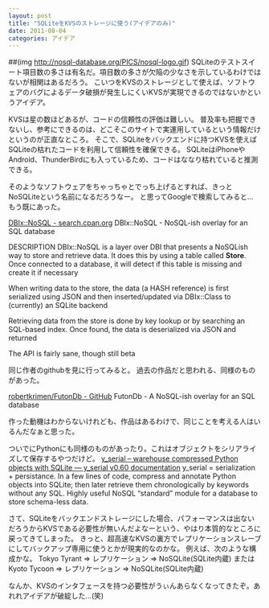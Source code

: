 ```yaml
---
layout: post
title: "SQLiteをKVSのストレージに使う(アイデアのみ)"
date: 2011-08-04
categories: アイデア
---
```

 ##(img http://nosql-database.org/PICS/nosql-logo.gif)
SQLiteのテストスイート項目数の多さは有名だ。項目数の多さが欠陥の少なさを示しているわけではないが相関はあるだろう。
こいつをKVSのストレージとして使えば、ソフトウェアのバグによるデータ破損が発生しにくいKVSが実現できるのではないかというアイデア。

KVSは星の数ほどあるが、コードの信頼性の評価は難しい。
普及率も把握できないし、参考にできるのは、どこそこのサイトで実運用しているという情報だけというのが正直なところ。
そこで、SQLiteをバックエンドに持つKVSを使えばSQLiteの枯れたコードを利用して信頼性を確保できる。
SQLiteはiPhoneやAndroid、ThunderBirdにも入っているため、コードはななり枯れていると推測できる。

そのようなソフトウェアをちゃっちゃとでっち上げるとすれば、きっとNoSQLiteという名前になるだろうなー。
と思ってGoogleで検索してみると… もう既にあった。

 [DBIx::NoSQL - search.cpan.org](http://search.cpan.org/~rokr/DBIx-NoSQL-0.0017/lib/DBIx/NoSQL.pm)
  DBIx::NoSQL - NoSQL-ish overlay for an SQL database
 
 DESCRIPTION
  DBIx::NoSQL is a layer over DBI that presents a NoSQLish way to
  store and retrieve data. It does this by using a table called
  __Store__. Once connected to a database, it will detect if this
  table is missing and create it if necessary
  
  When writing data to the store, the data (a HASH reference) is first
  serialized using JSON and then inserted/updated via DBIx::Class to
  (currently) an SQLite backend
  
  Retrieving data from the store is done by key lookup or by searching
  an SQL-based index. Once found, the data is deserialized via JSON
  and returned
  
  The API is fairly sane, though still beta

同じ作者のgithubを見に行ってみると。
過去の作品だと思われる、同様のものがあった。

 [robertkrimen/FutonDb - GitHub](http://github.com/robertkrimen/FutonDb)
  FutonDb - A NoSQL-ish overlay for an SQL database

作った動機はわからないけれども、作品はあるわけで、同じことを考える人はいるんだなぁと思った。

ついでにPythonにも同様のものがあったり。これはオブジェクトをシリアライズして保存するやつだけど。
 [y_serial – warehouse compressed Python objects with SQLite — y_serial v0.60 documentation](http://yserial.sourceforge.net/)
  y_serial = serialization + persistance. In a few lines of code,
  compress and annotate Python objects into SQLite; then later
  retrieve them chronologically by keywords without any SQL. Highly
  useful NoSQL “standard” module for a database to store schema-less
  data.

さて、SQLiteをバックエンドストレージにした場合、パフォーマンスは出ないだろうからKVSである必要性が無いんだよなーという、やはり本質的なところに戻ってきてしまった。
きっと、超高速なKVSの裏方でレプリケーションスレーブにしてバックアップ専用に使うとかが現実的なのかな。
例えば、次のような構成かな。
 Tokyo Tyrant => レプリケーション => NoSQLite(SQLite内蔵)
 または
 Kyoto Tycoon => レプリケーション => NoSQLite(SQLite内蔵)

なんか、KVSのインタフェースを持つ必要性がうぃんあらなくなってきたぞ。あれれアイデアが破綻した…(笑)
